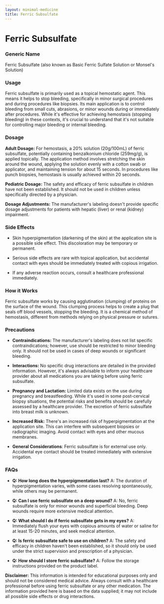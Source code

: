 ```yaml
---
layout: minimal-medicine
title: Ferric Subsulfate
---
```


# Ferric Subsulfate
### Generic Name
Ferric Subsulfate (also known as Basic Ferric Sulfate Solution or Monsel's Solution)

### Usage
Ferric subsulfate is primarily used as a topical hemostatic agent.  This means it helps to stop bleeding, specifically in minor surgical procedures and during procedures like biopsies. Its main application is to control bleeding from small cuts, abrasions, or minor wounds during or immediately after procedures.  While it's effective for achieving hemostasis (stopping bleeding) in these contexts, it's crucial to understand that it's not suitable for controlling major bleeding or internal bleeding.

### Dosage
**Adult Dosage:** For hemostasis, a 20% solution (20g/100mL) of ferric subsulfate, potentially containing benzalkonium chloride (259mg/g), is applied topically. The application method involves stretching the skin around the wound, applying the solution evenly with a cotton swab or applicator, and maintaining tension for about 15 seconds. In procedures like punch biopsies, hemostasis is usually achieved within 20 seconds.

**Pediatric Dosage:** The safety and efficacy of ferric subsulfate in children have not been established.  It should not be used in children unless specifically directed by a physician.

**Dosage Adjustments:**  The manufacturer's labeling doesn't provide specific dosage adjustments for patients with hepatic (liver) or renal (kidney) impairment.

### Side Effects
*   Skin hyperpigmentation (darkening of the skin) at the application site is a possible side effect. This discoloration may be temporary or permanent.

*   Serious side effects are rare with topical application, but accidental contact with eyes should be immediately treated with copious irrigation.

*   If any adverse reaction occurs, consult a healthcare professional immediately.

### How it Works
Ferric subsulfate works by causing agglutination (clumping) of proteins on the surface of the wound. This clumping process helps to create a plug that seals off blood vessels, stopping the bleeding.  It is a chemical method of hemostasis, different from methods relying on physical pressure or sutures.

### Precautions
*   **Contraindications:**  The manufacturer's labeling does not list specific contraindications; however, use should be restricted to minor bleeding only.  It should not be used in cases of deep wounds or significant bleeding.

*   **Interactions:**  No specific drug interactions are detailed in the provided information. However, it's always advisable to inform your healthcare provider about all medications you are taking before using ferric subsulfate.

*   **Pregnancy and Lactation:**  Limited data exists on the use during pregnancy and breastfeeding. While it's used in some post-cervical biopsy situations,  the potential risks and benefits should be carefully assessed by a healthcare provider.  The excretion of ferric subsulfate into breast milk is unknown.

*   **Increased Risk:** There's an increased risk of hyperpigmentation at the application site. This can interfere with subsequent biopsies or radiographic imaging.  Avoid contact with eyes and other mucous membranes.

* **General Considerations**: Ferric subsulfate is for external use only.  Accidental eye contact should be treated immediately with extensive irrigation.

### FAQs

*   **Q: How long does the hyperpigmentation last?**  A: The duration of hyperpigmentation varies, with some cases resolving spontaneously, while others may be permanent.

*   **Q: Can I use ferric subsulfate on a deep wound?** A: No, ferric subsulfate is only for minor wounds and superficial bleeding. Deep wounds require more extensive medical attention.

*   **Q: What should I do if ferric subsulfate gets in my eyes?** A: Immediately flush your eyes with copious amounts of water or saline for at least 15-20 minutes, and seek medical attention.

*   **Q:  Is ferric subsulfate safe to use on children?** A:  The safety and efficacy in children haven't been established, so it should only be used under the strict supervision and prescription of a physician.

*   **Q: How should I store ferric subsulfate?** A: Follow the storage instructions provided on the product label.

**Disclaimer:** This information is intended for educational purposes only and should not be considered medical advice. Always consult with a healthcare professional before using ferric subsulfate or any other medication.  The information provided here is based on the data supplied; it may not include all possible side effects or drug interactions.
